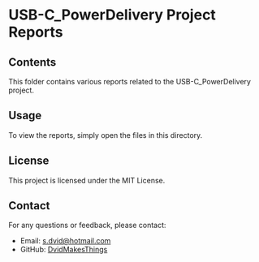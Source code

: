 # USB-C_PowerDelivery Project Reports

## Contents
This folder contains various reports related to the USB-C_PowerDelivery project.

## Usage
To view the reports, simply open the files in this directory.

## License
This project is licensed under the MIT License.

## Contact
For any questions or feedback, please contact:
- Email: [s.dvid@hotmail.com](mailto:s.dvid@hotmail.com)
- GitHub: [DvidMakesThings](https://github.com/DvidMakesThings)